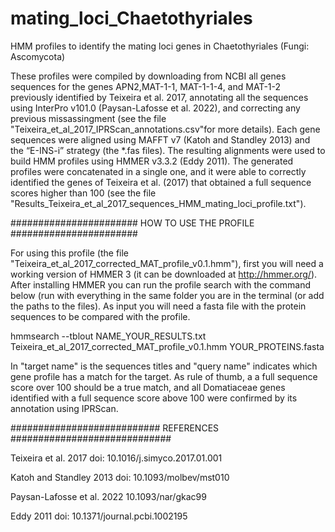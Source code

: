 # mating_loci_Chaetothyriales
HMM profiles to identify the mating loci genes in Chaetothyriales (Fungi: Ascomycota)


These profiles were compiled by downloading from NCBI all genes sequences for the genes APN2,MAT-1-1, MAT-1-1-4, and MAT-1-2 previously identified by 
Teixeira et al. 2017, annotating all the sequences using InterPro v101.0 (Paysan-Lafosse et al. 2022), and correcting any previous missassingment (see the file "Teixeira_et_al_2017_IPRScan_annotations.csv"for more details). Each gene sequences were aligned using MAFFT v7 (Katoh and Standley 2013) and the “E-INS-i” 
strategy (the *.fas files). The resulting alignments were used to build HMM profiles using HMMER v3.3.2 (Eddy 2011). The generated profiles were concatenated in a 
single one, and it were able to correctly identified the genes of Teixeira et al. (2017) that obtained a full sequence scores higher than 100 (see the file "Results_Teixeira_et_al_2017_sequences_HMM_mating_loci_profile.txt").


####################### HOW TO USE THE PROFILE #######################

For using this profile (the file "Teixeira_et_al_2017_corrected_MAT_profile_v0.1.hmm"), first you will need a working version of HMMER 3 (it can be downloaded at 
http://hmmer.org/). After installing HMMER you can run the profile search with the command below (run with everything in the same folder you are in the terminal (or 
add the paths to the files). As input you will need a fasta file with the protein sequences to be compared with the profile.

hmmsearch --tblout  NAME_YOUR_RESULTS.txt Teixeira_et_al_2017_corrected_MAT_profile_v0.1.hmm YOUR_PROTEINS.fasta 

In "target name" is the sequences titles and "query name" indicates which gene profile has a match for the target. As rule of 
thumb, a a full sequence score over 100 should be a true match, and all Domatiaceae genes identified with a full sequence score above 100 were confirmed by its 
annotation using IPRScan.

 
########################### REFERENCES #############################

Teixeira et al. 2017 doi: 10.1016/j.simyco.2017.01.001

Katoh and Standley 2013 doi: 10.1093/molbev/mst010

Paysan-Lafosse et al. 2022 10.1093/nar/gkac99

Eddy 2011 doi: 10.1371/journal.pcbi.1002195
